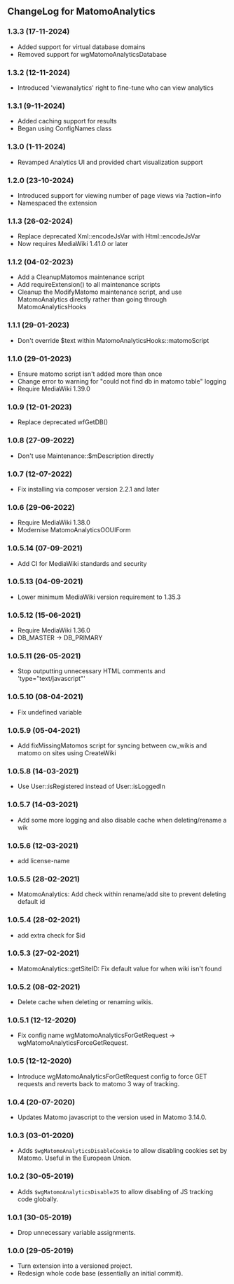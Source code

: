 ## ChangeLog for MatomoAnalytics

### 1.3.3 (17-11-2024)
* Added support for virtual database domains
* Removed support for wgMatomoAnalyticsDatabase

### 1.3.2 (12-11-2024)
* Introduced 'viewanalytics' right to fine-tune who can view analytics

### 1.3.1 (9-11-2024)
* Added caching support for results
* Began using ConfigNames class

### 1.3.0 (1-11-2024)
* Revamped Analytics UI and provided chart visualization support

### 1.2.0 (23-10-2024)
* Introduced support for viewing number of page views via ?action=info
* Namespaced the extension

### 1.1.3 (26-02-2024)
* Replace deprecated Xml::encodeJsVar with Html::encodeJsVar
* Now requires MediaWiki 1.41.0 or later

### 1.1.2 (04-02-2023)
* Add a CleanupMatomos maintenance script
* Add requireExtension() to all maintenance scripts
* Cleanup the ModifyMatomo maintenance script, and use MatomoAnalytics
      directly rather than going through MatomoAnalyticsHooks

### 1.1.1 (29-01-2023)
* Don't override $text within MatomoAnalyticsHooks::matomoScript

### 1.1.0 (29-01-2023)
* Ensure matomo script isn't added more than once
* Change error to warning for "could not find db in matomo table" logging
* Require MediaWiki 1.39.0

### 1.0.9 (12-01-2023)
* Replace deprecated wfGetDB()

### 1.0.8 (27-09-2022)
* Don't use Maintenance::$mDescription directly

### 1.0.7 (12-07-2022)
* Fix installing via composer version 2.2.1 and later

### 1.0.6 (29-06-2022)
* Require MediaWiki 1.38.0
* Modernise MatomoAnalyticsOOUIForm

### 1.0.5.14 (07-09-2021)
* Add CI for MediaWiki standards and security

### 1.0.5.13 (04-09-2021)
* Lower minimum MediaWiki version requirement to 1.35.3

### 1.0.5.12 (15-06-2021)
* Require MediaWiki 1.36.0
* DB_MASTER -> DB_PRIMARY

### 1.0.5.11 (26-05-2021)
* Stop outputting unnecessary HTML comments and 'type="text/javascript"'

### 1.0.5.10 (08-04-2021)
* Fix undefined variable

### 1.0.5.9 (05-04-2021)
* Add fixMissingMatomos script for syncing between cw_wikis and matomo on sites using CreateWiki

### 1.0.5.8 (14-03-2021)
* Use User::isRegistered instead of User::isLoggedIn

### 1.0.5.7 (14-03-2021)
* Add some more logging and also disable cache when deleting/rename a wik

### 1.0.5.6 (12-03-2021)
* add license-name

### 1.0.5.5 (28-02-2021)
* MatomoAnalytics: Add check within rename/add site to prevent deleting default id

### 1.0.5.4 (28-02-2021)
* add extra check for $id

### 1.0.5.3 (27-02-2021)
* MatomoAnalytics::getSiteID: Fix default value for when wiki isn't found 

### 1.0.5.2 (08-02-2021)
* Delete cache when deleting or renaming wikis.

### 1.0.5.1 (12-12-2020)
* Fix config name wgMatomoAnalyticsForGetRequest -> wgMatomoAnalyticsForceGetRequest.

### 1.0.5 (12-12-2020)
* Introduce wgMatomoAnalyticsForGetRequest config to force GET requests and reverts back to matomo 3 way of tracking.

### 1.0.4 (20-07-2020)
* Updates Matomo javascript to the version used in Matomo 3.14.0.

### 1.0.3 (03-01-2020)
* Adds `$wgMatomoAnalyticsDisableCookie` to allow disabling cookies set by Matomo. Useful in the European Union.

### 1.0.2 (30-05-2019)
* Adds `$wgMatomoAnalyticsDisableJS` to allow disabling of JS tracking code globally.

### 1.0.1 (30-05-2019)
* Drop unnecessary variable assignments.

### 1.0.0 (29-05-2019)
* Turn extension into a versioned project.
* Redesign whole code base (essentially an initial commit).
